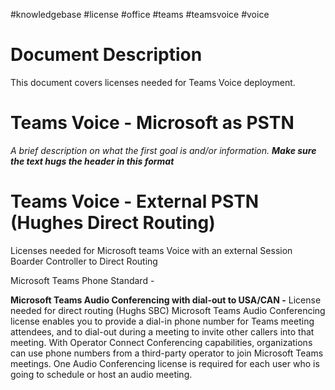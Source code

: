#knowledgebase  #license #office #teams #teamsvoice #voice 

# Document Description
This document covers licenses needed for Teams Voice deployment. 

# Teams Voice - Microsoft as PSTN
_A brief description on what the first goal is and/or information. **Make sure the text hugs the header in this format**_ 




# Teams Voice - External PSTN (Hughes Direct Routing)
Licenses needed for Microsoft teams Voice with an external Session Boarder Controller to Direct Routing

Microsoft Teams Phone Standard - 

**Microsoft Teams Audio Conferencing with dial-out to USA/CAN -** License needed for direct routing (Hughs SBC) Microsoft Teams Audio Conferencing license enables you to provide a dial-in phone number for Teams meeting attendees, and to dial-out during a meeting to invite other callers into that meeting. With Operator Connect Conferencing capabilities, organizations can use phone numbers from a third-party operator to join Microsoft Teams meetings. One Audio Conferencing license is required for each user who is going to schedule or host an audio meeting.

